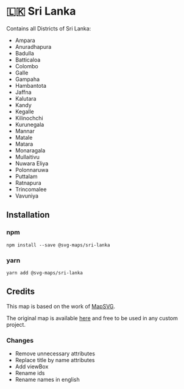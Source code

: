 # 🇱🇰 Sri Lanka

Contains all Districts of Sri Lanka:
* Ampara
* Anuradhapura
* Badulla
* Batticaloa
* Colombo
* Galle
* Gampaha
* Hambantota
* Jaffna
* Kalutara
* Kandy
* Kegalle
* Kilinochchi
* Kurunegala
* Mannar
* Matale
* Matara
* Monaragala
* Mullaitivu
* Nuwara Eliya
* Polonnaruwa
* Puttalam
* Ratnapura
* Trincomalee
* Vavuniya

## Installation

### npm

`npm install --save @svg-maps/sri-lanka`

### yarn

`yarn add @svg-maps/sri-lanka`

## Credits

This map is based on the work of [MapSVG](https://mapsvg.com).

The original map is available [here](https://mapsvg.com/maps/sri-lanka) and free to be used in any custom project.

### Changes

* Remove unnecessary attributes
* Replace title by name attributes
* Add viewBox
* Rename ids
* Rename names in english
